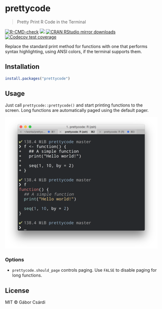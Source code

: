 
# prettycode

> Pretty Print R Code in the Terminal

<!-- badges: start -->
[![R-CMD-check](https://github.com/r-lib/prettycode/actions/workflows/R-CMD-check.yaml/badge.svg)](https://github.com/r-lib/prettycode/actions/workflows/R-CMD-check.yaml)
[![](http://www.r-pkg.org/badges/version/prettycode)](http://www.r-pkg.org/pkg/prettycode)
[![CRAN RStudio mirror downloads](http://cranlogs.r-pkg.org/badges/prettycode)](http://www.r-pkg.org/pkg/prettycode)
[![Codecov test coverage](https://codecov.io/gh/r-lib/prettycode/branch/main/graph/badge.svg)](https://app.codecov.io/gh/r-lib/prettycode?branch=main)
<!-- badges: end -->

Replace the standard print method for functions with one that performs
syntax highlighting, using ANSI colors, if the terminal supports them.

## Installation

```r
install.packages("prettycode")
```

## Usage

Just call `prettycode::prettycode()` and start printing functions to the
screen. Long functions are automatically paged using the default pager.

![](/screenshot.png)

### Options

  - `prettycode.should_page` controls paging. Use `FALSE` to disable paging for long functions.

## License

MIT © Gábor Csárdi
